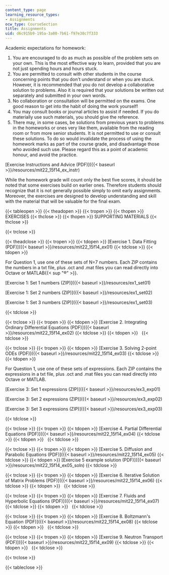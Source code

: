 ```yaml
---
content_type: page
learning_resource_types:
- Assignments
ocw_type: CourseSection
title: Assignments
uid: d6c915b9-195a-3a80-7b61-f97e38c7f333
---
```


Academic expectations for homework:

1.  You are encouraged to do as much as possible of the problem sets on your own. This is the most effective way to learn, provided that you are not just spending hours and hours stuck.
2.  You are permitted to consult with other students in the course concerning points that you don't understand or when you are stuck. However, it is recommended that you do not develop a collaborative solution to problems. Also it is required that your solutions be written out separately and submitted in your own words.
3.  No collaboration or consultation will be permitted on the exams. One good reason to get into the habit of doing the work yourself!
4.  You may consult books or journal articles to assist if needed. If you do materially use such materials, you should give the reference.
5.  There may, in some cases, be solutions from previous years to problems in the homeworks or ones very like them, available from the reading room or from more senior students. It is not permitted to use or consult these solutions. To do so would invalidate the process of using the homework marks as part of the course grade, and disadvantage those who avoided such use. Please regard this as a point of academic honour, and avoid the practice.

[Exercise Instructions and Advice (PDF)]({{< baseurl >}}/resources/mit22_15f14_ex_instr)

While the homework grade will count only the best five scores, it should be noted that some exercises build on earlier ones. Therefore students should recognize that it is not generally possible simply to omit early assignments. Moreover, the exercises are designed to develop understanding and skill with the material that will be valuable for the final exam.

{{< tableopen >}}
{{< theadopen >}}
{{< tropen >}}
{{< thopen >}}
EXERCISES
{{< thclose >}}
{{< thopen >}}
SUPPORTING MATERIALS
{{< thclose >}}

{{< trclose >}}

{{< theadclose >}}
{{< tropen >}}
{{< tdopen >}}
[Exercise 1. Data Fitting (PDF)]({{< baseurl >}}/resources/mit22_15f14_ex01)
{{< tdclose >}}
{{< tdopen >}}


For Question 1, use one of these sets of N=7 numbers. Each ZIP contains the numbers in a txt file, plus .oct and .mat files you can read directly into Octave or MATLAB{{< sup "®" >}}.

[Exercise 1: Set 1 numbers (ZIP)]({{< baseurl >}}/resources/ex1_set01)

[Exercise 1: Set 2 numbers (ZIP)]({{< baseurl >}}/resources/ex1_set02)

[Exercise 1: Set 3 numbers (ZIP)]({{< baseurl >}}/resources/ex1_set03)


{{< tdclose >}}

{{< trclose >}}
{{< tropen >}}
{{< tdopen >}}
[Exercise 2. Integrating Ordinary Differential Equations (PDF)]({{< baseurl >}}/resources/mit22_15f14_ex02)
{{< tdclose >}}
{{< tdopen >}}
 
{{< tdclose >}}

{{< trclose >}}
{{< tropen >}}
{{< tdopen >}}
[Exercise 3. Solving 2-point ODEs (PDF)]({{< baseurl >}}/resources/mit22_15f14_ex03)
{{< tdclose >}}
{{< tdopen >}}


For Question 1, use one of these sets of expressions. Each ZIP contains the expressions in a txt file, plus .oct and .mat files you can read directly into Octave or MATLAB.

[Exercise 3: Set 1 expressions (ZIP)]({{< baseurl >}}/resources/ex3_exp01)

[Exercise 3: Set 2 expressions (ZIP)]({{< baseurl >}}/resources/ex3_exp02)

[Exercise 3: Set 3 expressions (ZIP)]({{< baseurl >}}/resources/ex3_exp03)


{{< tdclose >}}

{{< trclose >}}
{{< tropen >}}
{{< tdopen >}}
[Exercise 4. Partial Differential Equations (PDF)]({{< baseurl >}}/resources/mit22_15f14_ex04)
{{< tdclose >}}
{{< tdopen >}}
 
{{< tdclose >}}

{{< trclose >}}
{{< tropen >}}
{{< tdopen >}}
[Exercise 5. Diffusion and Parabolic Equations (PDF)]({{< baseurl >}}/resources/mit22_15f14_ex05)
{{< tdclose >}}
{{< tdopen >}}
[Exercise 5 example solution (PDF)]({{< baseurl >}}/resources/mit22_15f14_ex05_soln)
{{< tdclose >}}

{{< trclose >}}
{{< tropen >}}
{{< tdopen >}}
[Exercise 6. Iterative Solution of Matrix Problems (PDF)]({{< baseurl >}}/resources/mit22_15f14_ex06)
{{< tdclose >}}
{{< tdopen >}}
 
{{< tdclose >}}

{{< trclose >}}
{{< tropen >}}
{{< tdopen >}}
[Exercise 7. Fluids and Hyperbolic Equations (PDF)]({{< baseurl >}}/resources/mit22_15f14_ex07)
{{< tdclose >}}
{{< tdopen >}}
 
{{< tdclose >}}

{{< trclose >}}
{{< tropen >}}
{{< tdopen >}}
[Exercise 8. Boltzmann's Equation (PDF)]({{< baseurl >}}/resources/mit22_15f14_ex08)
{{< tdclose >}}
{{< tdopen >}}
 
{{< tdclose >}}

{{< trclose >}}
{{< tropen >}}
{{< tdopen >}}
[Exercise 9. Neutron Transport (PDF)]({{< baseurl >}}/resources/mit22_15f14_ex09)
{{< tdclose >}}
{{< tdopen >}}
 
{{< tdclose >}}

{{< trclose >}}

{{< tableclose >}}